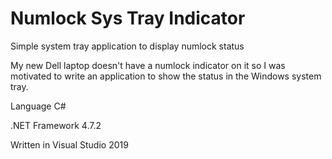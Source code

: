 # Numlock Sys Tray Indicator
Simple system tray application to display numlock status

My new Dell laptop doesn't have a numlock indicator on it so I was motivated to write an application to show the status in the Windows system tray.

Language C#

.NET Framework 4.7.2

Written in Visual Studio 2019
